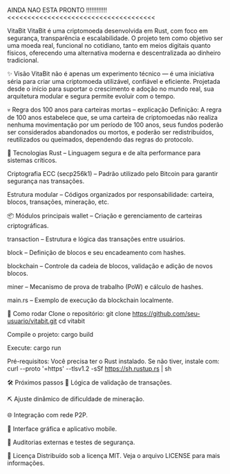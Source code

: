 AINDA NAO ESTA PRONTO !!!!!!!!!!!! <<<<<<<<<<<<<<<<<<<<<<<<<<<<<<<<<<<<<


VitaBit
VitaBit é uma criptomoeda desenvolvida em Rust, com foco em segurança, transparência e escalabilidade. O projeto tem como objetivo ser uma moeda real, funcional no cotidiano, tanto em meios digitais quanto físicos, oferecendo uma alternativa moderna e descentralizada ao dinheiro tradicional.

✨ Visão
VitaBit não é apenas um experimento técnico — é uma iniciativa séria para criar uma criptomoeda utilizável, confiável e eficiente. Projetada desde o início para suportar o crescimento e adoção no mundo real, sua arquitetura modular e segura permite evoluir com o tempo.

💀 Regra dos 100 anos para carteiras mortas – explicação
Definição:
A regra de 100 anos estabelece que, se uma carteira de criptomoedas não realiza nenhuma movimentação por um período de 100 anos, seus fundos poderão ser considerados abandonados ou mortos, e poderão ser redistribuídos, reutilizados ou queimados, dependendo das regras do protocolo.

🔧 Tecnologias
Rust – Linguagem segura e de alta performance para sistemas críticos.

Criptografia ECC (secp256k1) – Padrão utilizado pelo Bitcoin para garantir segurança nas transações.

Estrutura modular – Códigos organizados por responsabilidade: carteira, blocos, transações, mineração, etc.

📦 Módulos principais
wallet – Criação e gerenciamento de carteiras criptográficas.

transaction – Estrutura e lógica das transações entre usuários.

block – Definição de blocos e seu encadeamento com hashes.

blockchain – Controle da cadeia de blocos, validação e adição de novos blocos.

miner – Mecanismo de prova de trabalho (PoW) e cálculo de hashes.

main.rs – Exemplo de execução da blockchain localmente.


🚀 Como rodar
Clone o repositório:
git clone https://github.com/seu-usuario/vitabit.git
cd vitabit


Compile o projeto:
cargo build


Execute:
cargo run


Pré-requisitos: Você precisa ter o Rust instalado. Se não tiver, instale com:
curl --proto '=https' --tlsv1.2 -sSf https://sh.rustup.rs | sh

🛠️ Próximos passos
🧠 Lógica de validação de transações.

⛏️ Ajuste dinâmico de dificuldade de mineração.

🌐 Integração com rede P2P.

📱 Interface gráfica e aplicativo mobile.

📃 Auditorias externas e testes de segurança.

📜 Licença
Distribuído sob a licença MIT. Veja o arquivo LICENSE para mais informações.
